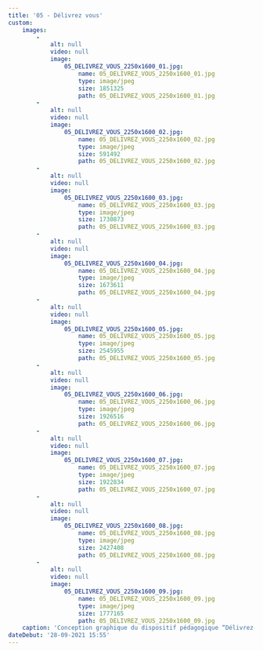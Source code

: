 ```yaml
---
title: '05 - Délivrez vous'
custom:
    images:
        -
            alt: null
            video: null
            image:
                05_DELIVREZ_VOUS_2250x1600_01.jpg:
                    name: 05_DELIVREZ_VOUS_2250x1600_01.jpg
                    type: image/jpeg
                    size: 1851325
                    path: 05_DELIVREZ_VOUS_2250x1600_01.jpg
        -
            alt: null
            video: null
            image:
                05_DELIVREZ_VOUS_2250x1600_02.jpg:
                    name: 05_DELIVREZ_VOUS_2250x1600_02.jpg
                    type: image/jpeg
                    size: 591492
                    path: 05_DELIVREZ_VOUS_2250x1600_02.jpg
        -
            alt: null
            video: null
            image:
                05_DELIVREZ_VOUS_2250x1600_03.jpg:
                    name: 05_DELIVREZ_VOUS_2250x1600_03.jpg
                    type: image/jpeg
                    size: 1730873
                    path: 05_DELIVREZ_VOUS_2250x1600_03.jpg
        -
            alt: null
            video: null
            image:
                05_DELIVREZ_VOUS_2250x1600_04.jpg:
                    name: 05_DELIVREZ_VOUS_2250x1600_04.jpg
                    type: image/jpeg
                    size: 1673611
                    path: 05_DELIVREZ_VOUS_2250x1600_04.jpg
        -
            alt: null
            video: null
            image:
                05_DELIVREZ_VOUS_2250x1600_05.jpg:
                    name: 05_DELIVREZ_VOUS_2250x1600_05.jpg
                    type: image/jpeg
                    size: 2545955
                    path: 05_DELIVREZ_VOUS_2250x1600_05.jpg
        -
            alt: null
            video: null
            image:
                05_DELIVREZ_VOUS_2250x1600_06.jpg:
                    name: 05_DELIVREZ_VOUS_2250x1600_06.jpg
                    type: image/jpeg
                    size: 1926516
                    path: 05_DELIVREZ_VOUS_2250x1600_06.jpg
        -
            alt: null
            video: null
            image:
                05_DELIVREZ_VOUS_2250x1600_07.jpg:
                    name: 05_DELIVREZ_VOUS_2250x1600_07.jpg
                    type: image/jpeg
                    size: 1922834
                    path: 05_DELIVREZ_VOUS_2250x1600_07.jpg
        -
            alt: null
            video: null
            image:
                05_DELIVREZ_VOUS_2250x1600_08.jpg:
                    name: 05_DELIVREZ_VOUS_2250x1600_08.jpg
                    type: image/jpeg
                    size: 2427408
                    path: 05_DELIVREZ_VOUS_2250x1600_08.jpg
        -
            alt: null
            video: null
            image:
                05_DELIVREZ_VOUS_2250x1600_09.jpg:
                    name: 05_DELIVREZ_VOUS_2250x1600_09.jpg
                    type: image/jpeg
                    size: 1777165
                    path: 05_DELIVREZ_VOUS_2250x1600_09.jpg
    caption: 'Conception graphique du dispositif pédagogique “Délivrez-vous !” du Frac Sud - Cité de l’art contemporain'
dateDebut: '28-09-2021 15:55'
---
```


